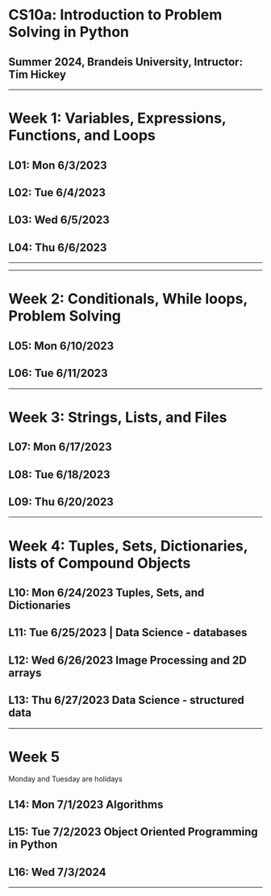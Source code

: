 # CS10a: Introduction to Problem Solving in Python
## Summer 2024, Brandeis University, Intructor: Tim Hickey

---

# Week 1: Variables, Expressions, Functions, and Loops
## L01: Mon 6/3/2023

## L02: Tue 6/4/2023



## L03: Wed 6/5/2023


## L04: Thu 6/6/2023


---

--- 

# Week 2: Conditionals, While loops, Problem Solving

## L05: Mon 6/10/2023


## L06: Tue 6/11/2023


---

# Week 3: Strings, Lists, and Files

## L07: Mon 6/17/2023


## L08: Tue 6/18/2023


## L09: Thu 6/20/2023


---

# Week 4: Tuples, Sets, Dictionaries, lists of Compound Objects

## L10: Mon 6/24/2023  Tuples, Sets, and Dictionaries

## L11: Tue 6/25/2023 | Data Science - databases



## L12: Wed 6/26/2023  Image Processing and 2D arrays



## L13: Thu 6/27/2023 Data Science - structured data


---

# Week 5

Monday and Tuesday are holidays

## L14: Mon 7/1/2023 Algorithms



## L15: Tue 7/2/2023 Object Oriented Programming in Python


## L16: Wed 7/3/2024

---




